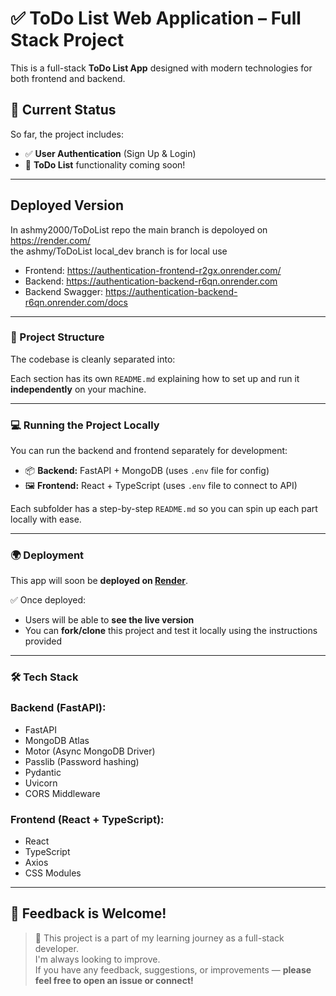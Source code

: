 # ✅ ToDo List Web Application – Full Stack Project

This is a full-stack **ToDo List App** designed with modern technologies for both frontend and backend.

## 🎯 Current Status
So far, the project includes:
- ✅ **User Authentication** (Sign Up & Login)
- 🚧 **ToDo List** functionality coming soon!

---

## Deployed Version
In ashmy2000/ToDoList repo the main branch is depoloyed on https://render.com/ 
<br> the ashmy/ToDoList local_dev branch is for local use 
- Frontend: https://authentication-frontend-r2gx.onrender.com/
- Backend: https://authentication-backend-r6qn.onrender.com
- Backend Swagger: https://authentication-backend-r6qn.onrender.com/docs

---

### 📁 Project Structure

The codebase is cleanly separated into:


Each section has its own `README.md` explaining how to set up and run it **independently** on your machine.

---

### 💻 Running the Project Locally

You can run the backend and frontend separately for development:

- 📦 **Backend:** FastAPI + MongoDB (uses `.env` file for config)
- 🖼 **Frontend:** React + TypeScript (uses `.env` file to connect to API)

Each subfolder has a step-by-step `README.md` so you can spin up each part locally with ease.

---

### 🌍 Deployment

This app will soon be **deployed on [Render](https://render.com)**.

✅ Once deployed:
- Users will be able to **see the live version**
- You can **fork/clone** this project and test it locally using the instructions provided

---

### 🛠 Tech Stack

### Backend (FastAPI):
- FastAPI
- MongoDB Atlas
- Motor (Async MongoDB Driver)
- Passlib (Password hashing)
- Pydantic
- Uvicorn
- CORS Middleware

### Frontend (React + TypeScript):
- React
- TypeScript
- Axios
- CSS Modules

---

## 📣 Feedback is Welcome!

> 🔧 This project is a part of my learning journey as a full-stack developer.  
I'm always looking to improve.  
If you have any feedback, suggestions, or improvements — **please feel free to open an issue or connect!**

